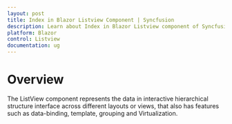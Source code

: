 ```yaml
---
layout: post
title: Index in Blazor Listview Component | Syncfusion 
description: Learn about Index in Blazor Listview component of Syncfusion, and more details.
platform: Blazor
control: Listview
documentation: ug
---
```


# Overview

The ListView component represents the data in interactive hierarchical structure interface across different layouts or views, that also has features such as data-binding, template, grouping and Virtualization.
